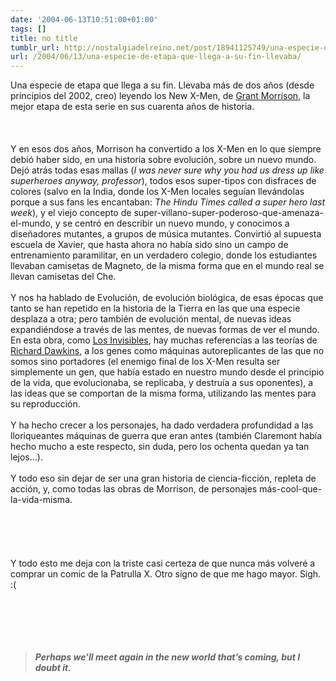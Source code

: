```yaml
---
date: '2004-06-13T10:51:00+01:00'
tags: []
title: no title
tumblr_url: http://nostalgiadelreino.net/post/18941125749/una-especie-de-etapa-que-llega-a-su-fin-llevaba
url: /2004/06/13/una-especie-de-etapa-que-llega-a-su-fin-llevaba/
---
```


<p>Una especie de etapa que llega a su fin. Llevaba más de dos años (desde principios del 2002, creo) leyendo los New X-Men, de <a href="http://www.grant-morrison.com">Grant Morrison</a>, la mejor etapa de esta serie en sus cuarenta años de historia.<br/><br/><br/><br/>Y en esos dos años, Morrison ha convertido a los X-Men en lo que siempre debió haber sido, en una historia sobre evolución, sobre un nuevo mundo. Dejó atrás todas esas mallas (<em>I was never sure why you had us dress up like superheroes anyway, professor</em>), todos esos super-tipos con disfraces de colores (salvo en la India, donde los X-Men locales seguían llevándolas porque a sus fans les encantaban: <em>The Hindu Times called a super hero last week</em>), y el viejo concepto de super-villano-super-poderoso-que-amenaza-el-mundo, y se centró en describir un nuevo mundo, y conocimos a diseñadores mutantes, a grupos de música mutantes. Convirtió al supuesta escuela de Xavier, que hasta ahora no había sido sino un campo de entrenamiento paramilitar, en un verdadero colegio, donde los estudiantes llevaban camisetas de Magneto, de la misma forma que en el mundo real se llevan camisetas del Che.<br/><br/>Y nos ha hablado de Evolución, de evolución biológica, de esas épocas que tanto se han repetido en la historia de la Tierra en las que una especie desplaza a otra; pero también de evolución mental, de nuevas ideas expandiéndose a través de las mentes, de nuevas formas de ver el mundo. En esta obra, como <a href="http://www.barbelith.com/bomb">Los Invisibles</a>, hay muchas referencias a las teorías de <a href="http://www.world-of-dawkins.com/index.shtml">Richard Dawkins</a>, a los genes como máquinas autoreplicantes de las que no somos sino portadores (el enemigo final de los X-Men resulta ser simplemente un gen, que había estado en nuestro mundo desde el principio de la vida, que evolucionaba, se replicaba, y destruía a sus oponentes), a las ideas que se comportan de la misma forma, utilizando las mentes para su reproducción. <br/><br/>Y ha hecho crecer a los personajes, ha dado verdadera profundidad a las lloriqueantes máquinas de guerra que eran antes (también Claremont había hecho mucho a este respecto, sin duda, pero los ochenta quedan ya tan lejos&hellip;). <br/><br/>Y todo eso sin dejar de ser una gran historia de ciencia-ficción, repleta de acción, y, como todas las obras de Morrison, de personajes más-cool-que-la-vida-misma.<br/><br/><br/><br/><br/><br/>Y todo esto me deja con la triste casi certeza de que nunca más volveré a comprar un comic de la Patrulla X. Otro signo de que me hago mayor. Sigh. :(<br/><br/><br/><br/><br/><br/></p><blockquote><strong><em>Perhaps we&rsquo;ll meet again in the new world that&rsquo;s coming, but I doubt it.</em></strong></blockquote><div class="blogger-post-footer"><img width="1" height="1" src="https://blogger.googleusercontent.com/tracker/1180118427259117074-5610486041086219385?l=nostalgiadelreino.blogspot.com" alt=""/></div>